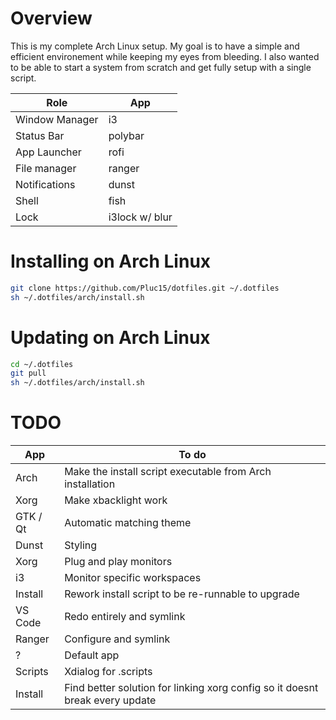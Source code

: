 # Overview

This is my complete Arch Linux setup. My goal is to have a simple and efficient environement while keeping my eyes from bleeding. I also wanted to be able to start a system from scratch and get fully setup with a single script.

| Role | App |
|-|-|
| Window Manager | i3 |
| Status Bar | polybar |
| App Launcher | rofi |
| File manager | ranger |
| Notifications | dunst |
| Shell | fish |
| Lock | i3lock w/ blur |

# Installing on Arch Linux

```bash
git clone https://github.com/Pluc15/dotfiles.git ~/.dotfiles
sh ~/.dotfiles/arch/install.sh
```

# Updating on Arch Linux

```bash
cd ~/.dotfiles
git pull
sh ~/.dotfiles/arch/install.sh
```

# TODO

| App | To do |
|-|-|
| Arch | Make the install script executable from Arch installation |
| Xorg | Make xbacklight work |
| GTK / Qt | Automatic matching theme |
| Dunst | Styling |
| Xorg | Plug and play monitors |
| i3 | Monitor specific workspaces |
| Install | Rework install script to be re-runnable to upgrade |
| VS Code | Redo entirely and symlink |
| Ranger | Configure and symlink |
| ? | Default app |
| Scripts | Xdialog for .scripts |
| Install | Find better solution for linking xorg config so it doesnt break every update |